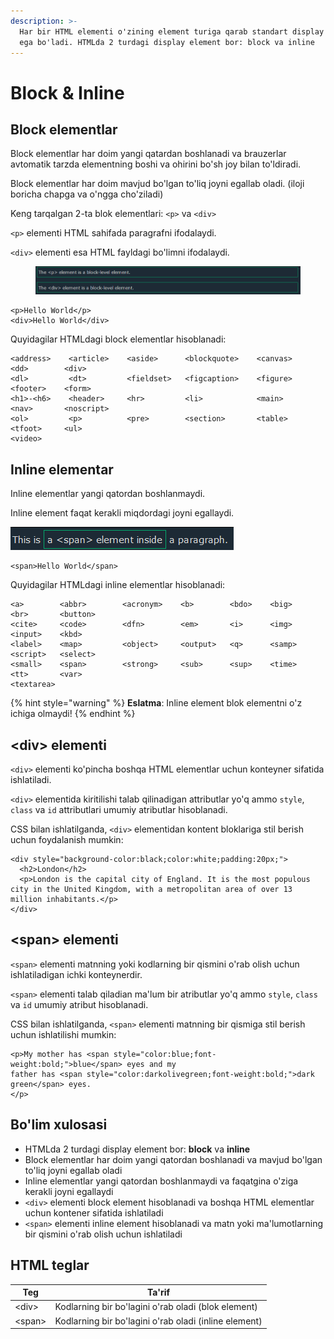 ```yaml
---
description: >-
  Har bir HTML elementi o'zining element turiga qarab standart display qiymatiga
  ega bo'ladi. HTMLda 2 turdagi display element bor: block va inline
---
```


# Block & Inline

## Block elementlar

Block elementlar har doim yangi qatardan boshlanadi va brauzerlar avtomatik tarzda  elementning boshi va ohirini bo'sh joy bilan to'ldiradi.

Block elementlar har doim mavjud bo'lgan to'liq joyni egallab oladi. (iloji boricha chapga va o'ngga cho'ziladi)

Keng tarqalgan 2-ta blok elementlari: `<p>` va `<div>`

`<p>` elementi HTML sahifada paragrafni ifodalaydi.

`<div>` elementi esa HTML fayldagi bo'limni ifodalaydi.

<figure><img src="../../.gitbook/assets/image (58).png" alt=""><figcaption></figcaption></figure>

```
<p>Hello World</p>
<div>Hello World</div> 
```

Quyidagilar HTMLdagi block elementlar hisoblanadi:

```
<address>    <article>    <aside>      <blockquote>    <canvas>    <dd>        <div>
<dl>         <dt>         <fieldset>   <figcaption>    <figure>    <footer>    <form>
<h1>-<h6>    <header>     <hr>         <li>            <main>      <nav>       <noscript>
<ol>         <p>          <pre>        <section>       <table>     <tfoot>     <ul>
<video>
```

## Inline elementar

Inline elementlar yangi qatordan boshlanmaydi.

Inline element faqat kerakli miqdordagi joyni egallaydi.

![](<../../.gitbook/assets/image (9).png>)

```
<span>Hello World</span> 
```

Quyidagilar HTMLdagi inline elementlar hisoblanadi:

```
<a>        <abbr>        <acronym>    <b>        <bdo>    <big>    <br>       <button>
<cite>     <code>        <dfn>        <em>       <i>      <img>    <input>    <kbd>
<label>    <map>         <object>     <output>   <q>      <samp>   <script>   <select>
<small>    <span>        <strong>     <sub>      <sup>    <time>   <tt>       <var>
<textarea>
```

{% hint style="warning" %}
**Eslatma**: Inline element blok elementni o'z ichiga olmaydi!
{% endhint %}

## \<div> elementi

`<div>` elementi ko'pincha boshqa HTML elementlar uchun konteyner sifatida ishlatiladi.

`<div>` elementida kiritilishi talab qilinadigan attributlar yo'q ammo `style`, `class` va `id` attributlari umumiy atributlar hisoblanadi.

CSS bilan ishlatilganda, `<div>` elementidan kontent bloklariga stil berish uchun foydalanish mumkin:

```
<div style="background-color:black;color:white;padding:20px;">
  <h2>London</h2>
  <p>London is the capital city of England. It is the most populous city in the United Kingdom, with a metropolitan area of over 13 million inhabitants.</p>
</div> 
```

## \<span> elementi

`<span>` elementi matnning yoki kodlarning bir qismini o'rab olish uchun ishlatiladigan ichki konteynerdir.

`<span>` elementi talab qiladian ma'lum bir atributlar yo'q ammo `style`, `class` va `id` umumiy atribut hisoblanadi.

CSS bilan ishlatilganda, `<span>` elementi matnning bir qismiga stil berish uchun ishlatilishi mumkin:

```
<p>My mother has <span style="color:blue;font-weight:bold;">blue</span> eyes and my
father has <span style="color:darkolivegreen;font-weight:bold;">dark green</span> eyes.
</p>
```

## Bo'lim xulosasi

* HTMLda 2 turdagi display element bor: **block** va **inline**
* Block elementlar har doim yangi qatordan boshlanadi va mavjud bo'lgan to'liq joyni egallab oladi
* Inline elementlar yangi qatordan boshlanmaydi va faqatgina o'ziga kerakli joyni egallaydi
* `<div>` elementi block element hisoblanadi va boshqa HTML elementlar uchun kontener sifatida ishlatiladi
* `<span>` elementi inline element hisoblanadi va matn yoki ma'lumotlarning bir qismini o'rab olish uchun ishlatiladi

## HTML teglar

| Teg     | Ta'rif                                                |
| ------- | ----------------------------------------------------- |
| \<div>  | Kodlarning bir bo'lagini o'rab oladi (blok element)   |
| \<span> | Kodlarning bir bo'lagini o'rab oladi (inline element) |
